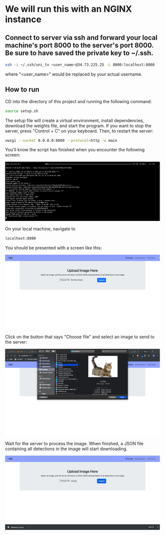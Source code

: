 # We will run this with an NGINX instance

## Connect to server via ssh and forward your local machine's port 8000 to the server's port 8000. Be sure to have saved the private key to ~/.ssh. 

```bash
ssh -i ~/.ssh/uni_tx <user_name>@34.73.225.25 -L 8000:localhost:8000
```
where "<user_name>" would be replaced by your actual username. 

## How to run

CD into the directory of this project and running the following command: 

```bash
source setup.sh
```

The setup file will create a virtual environment, install dependencies, download the weights file, and start the program. If you want to stop the server, press "Control + C" on your keyboard. Then, to restart the server:

```bash
uwsgi --socket 0.0.0.0:8000 --protocol=http -w main
```
You'll know the script has finished when you encounter the following screen:

![picture](images/finished.png)

On your local machine, navigate to 

```bash
localhost:8000
```
You should be presented with a screen like this:

![picture](images/home_screen.png)


Click on the button that says "Choose file" and select an image to send to the server:

![picture](images/upload.png)

Wait for the server to process the image. When finished, a JSON file containing all detections in the image will start downloading. 

![picture](images/getjson.png)
